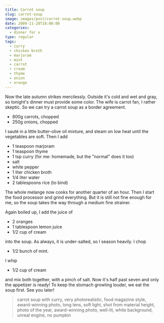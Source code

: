 ```yaml
---
title: Carrot soup
slug: carrot-soup
image: images/post/carrot-soup.webp
date: 2009-11-28T18:00:00
categories: 
  - dinner for x
type: regular
tags: 
  - curry
  - chicken broth
  - marjoram
  - mint
  - carrot
  - cream
  - thyme
  - onion
  - orange
---
```


Now the late autumn strikes mercilessly. Outside it's cold and wet and gray, so tonight's dinner must provide some color. The wife is carrot fan, I rather skeptic. So we can try a carrot soup as a border agreement.

* 800g carrots, chopped 
* 250g onions, chopped

I sauté in a little butter-olive oil mixture, and steam on low heat until the vegetables are soft. Then I add

* 1 teaspoon marjoram 
* 1 teaspoon thyme 
* 1 tsp curry (for me: homemade, but the "normal" does it too) 
* salt 
* white pepper 
* 1 liter chicken broth 
* 1/4 liter water 
* 2 tablespoons rice (to bind)

The whole melange now cooks for another quarter of an hour. Then I start the food processor and grind everything. But it is still not fine enough for me, so the soup takes the way through a medium fine strainer.

Again boiled up, I add the juice of 

* 2 oranges 
* 1 tablespoon lemon juice 
* 1/2 cup of cream

into the soup. As always, it is under-salted, so I season heavily. I chop

* 1/2 bunch of mint.

I whip

* 1/2 cup of cream

and mix both together, with a pinch of salt. Now it's half past seven and only the appetizer is ready! To keep the stomach growling louder, we eat the soup first. See you later!

> carrot soup with curry, very photorealistic, food magazine style, award-winning photo, long lens, soft light, shot from material height, photo of the year, award-winning photo, well-lit, white background, unreal engine, no pumpkin 